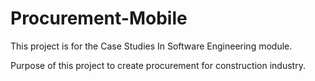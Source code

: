 # Procurement-Mobile
This project is for the Case Studies In Software Engineering module.

Purpose of this project to create procurement for construction industry.
